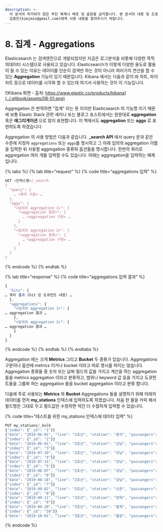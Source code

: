 ```yaml
---
description: >-
  이 문서의 허가되지 않은 무단 복제나 배포 및 출판을 금지합니다. 본 문서의 내용 및 도표 등을 인용하고자 하는 경우 출처를 명시하고
  김종민(kimjmin@gmail.com)에게 사용 내용을 알려주시기 바랍니다.
---
```


# 8. 집계 - Aggregations

&#x20; Elasticsearch 는 검색엔진으로 개발되었지만 지금은 로그분석을 비롯해 다양한 목적의데이터 시스템으로 사용되고 있습니다. Elasticsearch가 이렇게 다양한 용도로 활용이 될 수 있는 이유는 데이터를 단순히 검색만 하는 것이 아니라 여러가지 연산을 할 수 있는 **Aggregation** 기능이 있기 때문입니다. Kibana 에서는 다음과 같이 바 차트, 파이 차트 등으로 데이터를 시각화 할 수 있는데 여기서 사용하는 것이 이 기능입니다.

![Kibana 화면 - 출처: https://www.elastic.co/products/kibana](../.gitbook/assets/08-01.png)

&#x20; Aggregation 은 번역하면 "집계" 라는 뜻 이지만 Elasticsearch 의 기능명 이기 때문에 보통 Elastic Stack 관련 세미나 또는 블로그 포스트에서는 원문대로 **aggregation** 혹은 **애그리게이션** 으로 많이 표현합니다. 이 책에서도 **aggregation** 또는 **aggs** 로 표현하도록 하겠습니다.

&#x20; Aggregation 의 사용 방법은 다음과 같습니다. **\_search API** 에서 query 문과 같은 수준에 지정자 `aggregations` 또는 `aggs`를 명시하고 그 아래 임의의 aggregation 이름을 입력한 뒤 사용할 aggregation 종류와 옵션들을 명시합니다. 한번의 쿼리로 aggregation 여러 개를 입력할 수도 있습니다. 아래는 aggregation을 입력하는 예제입니다.

{% tabs %}
{% tab title="request" %}
{% code title="aggregations 입력" %}
```javascript
GET <인덱스명>/_search
{
  "query": {
    … <쿼리 구문> …
  },
  "aggs": {
    "<임의의 aggregation 1>": {
      "<aggregation 종류>": {
        … <aggreagation 구문> …
      }
    },
    "<임의의 aggregation 2>": {
      "<aggregation 종류>": {
        … <aggreagation 구문> …
      }
    }
  }
}
```
{% endcode %}
{% endtab %}

{% tab title="response" %}
{% code title="aggregations 입력 결과" %}
```javascript
{
  "hits": {
… 쿼리 결과 (hit 된 도큐먼트 내용) …
  },
  "aggregations": {
    "<임의의 aggregation 1>": {
… aggregation 결과 …
    },
    "<임의의 aggregation 2>": {
… aggregation 결과 …
    }
  }
}
```
{% endcode %}
{% endtab %}
{% endtabs %}

&#x20; Aggregation 에는 크게 **Metrics** 그리고 **Bucket** 두 종류가 있습니다. Aggregations 구문이나 옵션에 metrics 이거나 bucket 이라고 따로 명시를 하지는 않습니다. Aggregation 종류들 중 숫자 또는 날짜 필드의 값을 가지고 계산을 하는 aggregation 들을 metrics aggregation 이라고 분류하고, 범위나 keyword 값 등을 가지고 도큐먼트들을 그룹화 하는 aggregation 들을 bucket aggregation 이라고 분류 합니다.

&#x20; 다음에 주로 사용되는 **Metrics** 와 **Bucket** Aggregations 들을 설명하기 위해 아래의 데이터를 먼저 **my\_stations** 인덱스에 입력하도록 하겠습니다. 처음 한 줄을 카피 해서 필드명은 그대로 두고 필드값만 수정하면 약간 더 수월하게 입력할 수 있습니다.

{% code title="테스트를 위한 my_stations 인덱스에 데이터 입력" %}
```javascript
PUT my_stations/_bulk
{"index": {"_id": "1"}}
{"date": "2019-06-01", "line": "1호선", "station": "종각", "passangers": 2314}
{"index": {"_id": "2"}}
{"date": "2019-06-01", "line": "2호선", "station": "강남", "passangers": 5412}
{"index": {"_id": "3"}}
{"date": "2019-07-10", "line": "2호선", "station": "강남", "passangers": 6221}
{"index": {"_id": "4"}}
{"date": "2019-07-15", "line": "2호선", "station": "강남", "passangers": 6478}
{"index": {"_id": "5"}}
{"date": "2019-08-07", "line": "2호선", "station": "강남", "passangers": 5821}
{"index": {"_id": "6"}}
{"date": "2019-08-18", "line": "2호선", "station": "강남", "passangers": 5724}
{"index": {"_id": "7"}}
{"date": "2019-09-02", "line": "2호선", "station": "신촌", "passangers": 3912}
{"index": {"_id": "8"}}
{"date": "2019-09-11", "line": "3호선", "station": "양재", "passangers": 4121}
{"index": {"_id": "9"}}
{"date": "2019-09-20", "line": "3호선", "station": "홍제", "passangers": 1021}
{"index": {"_id": "10"}}
{"date": "2019-10-01", "line": "3호선", "station": "불광", "passangers": 971}

```
{% endcode %}
